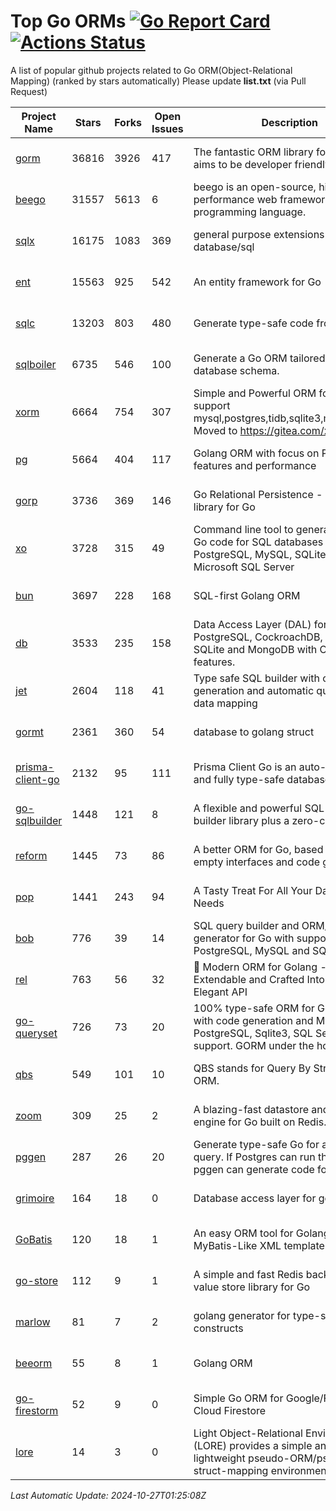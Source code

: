 # Top Go ORMs [![Go Report Card](https://goreportcard.com/badge/github.com/d-tsuji/awesome-go-orms)](https://goreportcard.com/report/github.com/d-tsuji/awesome-go-orms) [![Actions Status](https://github.com/d-tsuji/awesome-go-orms/workflows/CI/badge.svg)](https://github.com/d-tsuji/awesome-go-orms/actions)
A list of popular github projects related to Go ORM(Object-Relational Mapping) (ranked by stars automatically)
Please update **list.txt** (via Pull Request)

| Project Name | Stars | Forks | Open Issues | Description | Last Update |
| ------------ | ----- | ----- | ----------- | ----------- | ----------- |
| [gorm](https://github.com/go-gorm/gorm) | 36816 | 3926 | 417 | The fantastic ORM library for Golang, aims to be developer friendly | 2024-10-26 23:48:14 |
| [beego](https://github.com/beego/beego) | 31557 | 5613 | 6 | beego is an open-source, high-performance web framework for the Go programming language. | 2024-10-26 17:31:09 |
| [sqlx](https://github.com/jmoiron/sqlx) | 16175 | 1083 | 369 | general purpose extensions to golang's database/sql | 2024-10-26 23:01:21 |
| [ent](https://github.com/ent/ent) | 15563 | 925 | 542 | An entity framework for Go | 2024-10-26 14:46:50 |
| [sqlc](https://github.com/sqlc-dev/sqlc) | 13203 | 803 | 480 | Generate type-safe code from SQL | 2024-10-26 23:56:39 |
| [sqlboiler](https://github.com/volatiletech/sqlboiler) | 6735 | 546 | 100 | Generate a Go ORM tailored to your database schema. | 2024-10-26 20:45:33 |
| [xorm](https://github.com/go-xorm/xorm) | 6664 | 754 | 307 | Simple and Powerful ORM for Go, support mysql,postgres,tidb,sqlite3,mssql,oracle, Moved to https://gitea.com/xorm/xorm | 2024-10-26 10:16:19 |
| [pg](https://github.com/go-pg/pg) | 5664 | 404 | 117 | Golang ORM with focus on PostgreSQL features and performance | 2024-10-25 15:58:45 |
| [gorp](https://github.com/go-gorp/gorp) | 3736 | 369 | 146 | Go Relational Persistence - an ORM-ish library for Go | 2024-10-25 06:49:12 |
| [xo](https://github.com/xo/xo) | 3728 | 315 | 49 | Command line tool to generate idiomatic Go code for SQL databases supporting PostgreSQL, MySQL, SQLite, Oracle, and Microsoft SQL Server | 2024-10-26 19:59:55 |
| [bun](https://github.com/uptrace/bun) | 3697 | 228 | 168 | SQL-first Golang ORM | 2024-10-26 18:21:30 |
| [db](https://github.com/upper/db) | 3533 | 235 | 158 | Data Access Layer (DAL) for PostgreSQL, CockroachDB, MySQL, SQLite and MongoDB with ORM-like features. | 2024-10-24 15:04:52 |
| [jet](https://github.com/go-jet/jet) | 2604 | 118 | 41 | Type safe SQL builder with code generation and automatic query result data mapping | 2024-10-26 23:15:16 |
| [gormt](https://github.com/xxjwxc/gormt) | 2361 | 360 | 54 | database to golang struct | 2024-10-22 07:33:58 |
| [prisma-client-go](https://github.com/steebchen/prisma-client-go) | 2132 | 95 | 111 | Prisma Client Go is an auto-generated and fully type-safe database client | 2024-10-26 16:26:06 |
| [go-sqlbuilder](https://github.com/huandu/go-sqlbuilder) | 1448 | 121 | 8 | A flexible and powerful SQL string builder library plus a zero-config ORM. | 2024-10-26 09:45:15 |
| [reform](https://github.com/go-reform/reform) | 1445 | 73 | 86 | A better ORM for Go, based on non-empty interfaces and code generation. | 2024-10-02 05:56:24 |
| [pop](https://github.com/gobuffalo/pop) | 1441 | 243 | 94 | A Tasty Treat For All Your Database Needs | 2024-10-24 08:35:23 |
| [bob](https://github.com/stephenafamo/bob) | 776 | 39 | 14 | SQL query builder and ORM/Factory generator for Go with support for PostgreSQL, MySQL and SQLite | 2024-10-26 21:09:06 |
| [rel](https://github.com/go-rel/rel) | 763 | 56 | 32 | :gem: Modern ORM for Golang - Testable, Extendable and Crafted Into a Clean and Elegant API | 2024-10-25 15:28:23 |
| [go-queryset](https://github.com/jirfag/go-queryset) | 726 | 73 | 20 | 100% type-safe ORM for Go (Golang) with code generation and MySQL, PostgreSQL, Sqlite3, SQL Server support. GORM under the hood. | 2024-10-18 17:42:31 |
| [qbs](https://github.com/coocood/qbs) | 549 | 101 | 10 | QBS stands for Query By Struct. A Go ORM. | 2024-09-18 15:46:51 |
| [zoom](https://github.com/albrow/zoom) | 309 | 25 | 2 | A blazing-fast datastore and querying engine for Go built on Redis. | 2024-09-10 05:23:25 |
| [pggen](https://github.com/jschaf/pggen) | 287 | 26 | 20 | Generate type-safe Go for any Postgres query. If Postgres can run the query, pggen can generate code for it. | 2024-10-23 08:34:53 |
| [grimoire](https://github.com/Fs02/grimoire) | 164 | 18 | 0 | Database access layer for golang | 2024-09-13 05:02:06 |
| [GoBatis](https://github.com/mei-rune/GoBatis) | 120 | 18 | 1 | An easy ORM tool for Golang, support MyBatis-Like XML template SQL | 2024-10-19 16:40:09 |
| [go-store](https://github.com/gosuri/go-store) | 112 | 9 | 1 | A simple and fast Redis backed key-value store library for Go | 2023-09-25 03:42:25 |
| [marlow](https://github.com/dadleyy/marlow) | 81 | 7 | 2 | golang generator for type-safe sql api constructs | 2024-09-26 21:16:01 |
| [beeorm](https://github.com/latolukasz/beeorm) | 55 | 8 | 1 | Golang ORM | 2024-01-09 19:00:44 |
| [go-firestorm](https://github.com/jschoedt/go-firestorm) | 52 | 9 | 0 | Simple Go ORM for Google/Firebase Cloud Firestore | 2024-09-04 05:56:37 |
| [lore](https://github.com/abrahambotros/lore) | 14 | 3 | 0 | Light Object-Relational Environment (LORE) provides a simple and lightweight pseudo-ORM/pseudo-struct-mapping environment for Go | 2023-09-25 08:03:17 |

*Last Automatic Update: 2024-10-27T01:25:08Z*
